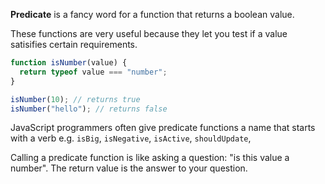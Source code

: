 
**Predicate** is a fancy word for a function that returns a boolean value.

These functions are very useful because they let you test if a value satisifies certain requirements.

```js
function isNumber(value) {
  return typeof value === "number";
}

isNumber(10); // returns true
isNumber("hello"); // returns false
```

JavaScript programmers often give predicate functions a name that starts with a verb e.g. `isBig`, `isNegative`, `isActive`, `shouldUpdate`,

Calling a predicate function is like asking a question: "is this value a number". The return value is the answer to your question.

